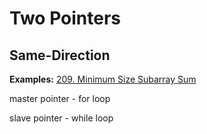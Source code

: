 # Two Pointers

## Same-Direction
__Examples:__
[209. Minimum Size Subarray Sum](https://leetcode.com/problems/minimum-size-subarray-sum/)

master pointer - for loop

slave pointer - while loop
